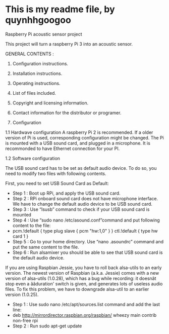# This is my readme file, by quynhhgoogoo
Raspberry Pi acoustic sensor project

This project will turn a raspberry Pi 3 into an acoustic sensor.

GENERAL CONTENTS :
1. Configuration instructions.
2. Installation instructions.
3. Operating instructions.
4. List of files included.
5. Copyright and licensing information.
6. Contact information for the distributor or programer.

1. Configuration

1.1 Hardwave configuration
A raspberry Pi 2 is recommended. If a older version of Pi is used, corresponding
configuration might be changed.
The Pi is mounted with a USB sound card, and plugged in a microphone.
It is recommonded to have Ethernet connection for your PI.

1.2 Software configuration

The USB sound card has to be set as default audio device. To do so, you need
to modify two files with following contents.

First, you need to set USB Sound Card as Default:
- Step 1 : Boot up RPi, and apply the USB sound card.
- Step 2 : RPi onboard sound card does not have microphone interface. We have to change the default audio device to be USB sound card.
- Step 3 : Use “lsusb” command to check if your USB sound card is mounted
- Step 4 : Use “sudo nano /etc/asound.conf”command and put following content to the file:
- pcm.!default {
  type plug
  slave {
    pcm "hw:1,0"
  }
 }
 ctl.!default {
    type hw
    card 1
 }
- Step 5 : Go to your home directory. Use “nano .asoundrc” command and put the same content to the file.
- Step 6 : Run alsamixer you should be able to see that USB sound card is the default audio device.

If you are using Raspbian Jessie, you have to roll back alsa-utils to an early version.
The newest version of Raspbian (a.k.a. Jessie) comes with a new version of alsa-utils (1.0.28),
which has a bug while recording: it doesnât stop even a ââduration' switch is given, and generates lots of useless audio files.
To fix this problem, we have to downgrade alsa-util to an earlier version (1.0.25).

- Step 1 : Use sudo nano /etc/apt/sources.list command and add the last line:
- deb http://mirrordirector.raspbian.org/raspbian/ wheezy main contrib non-free rpi
- Step 2 : Run sudo apt-get update

